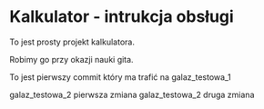 # Kalkulator - intrukcja obsługi

To jest prosty projekt kalkulatora.

Robimy go przy okazji nauki gita.

To jest pierwszy commit który ma trafić na galaz_testowa_1

galaz_testowa_2 pierwsza zmiana
galaz_testowa_2 druga zmiana
